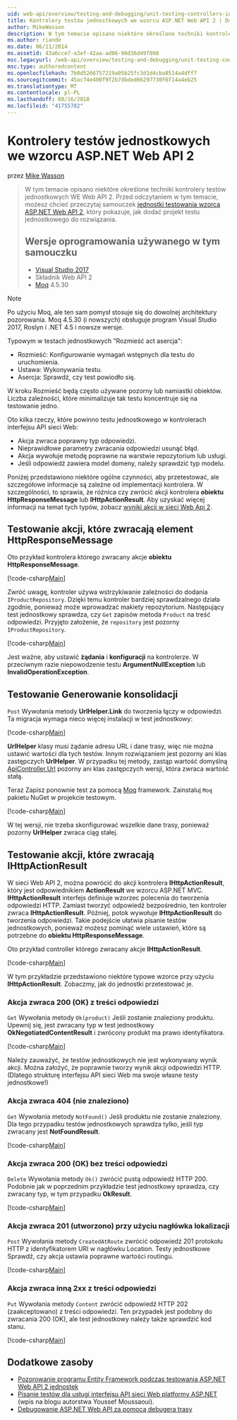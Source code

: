 ```yaml
---
uid: web-api/overview/testing-and-debugging/unit-testing-controllers-in-web-api
title: Kontrolery testów jednostkowych we wzorcu ASP.NET Web API 2 | Dokumentacja firmy Microsoft
author: MikeWasson
description: W tym temacie opisano niektóre określone techniki kontrolery testów jednostkowych WE Web API 2. Przed odczytaniem w tym temacie, możesz chcieć przeczytaj samouczek jednostki...
ms.author: riande
ms.date: 06/11/2014
ms.assetid: 43a6cce7-a3ef-42aa-ad06-90d36d49f098
msc.legacyurl: /web-api/overview/testing-and-debugging/unit-testing-controllers-in-web-api
msc.type: authoredcontent
ms.openlocfilehash: 7b0d5266757219a05b25fc3d1d4cba8514a4dff7
ms.sourcegitcommit: 45ac74e400f9f2b7dbded66297730f6f14a4eb25
ms.translationtype: MT
ms.contentlocale: pl-PL
ms.lasthandoff: 08/16/2018
ms.locfileid: "41755782"
---
```

<a name="unit-testing-controllers-in-aspnet-web-api-2"></a>Kontrolery testów jednostkowych we wzorcu ASP.NET Web API 2
====================
przez [Mike Wasson](https://github.com/MikeWasson)

> W tym temacie opisano niektóre określone techniki kontrolery testów jednostkowych WE Web API 2. Przed odczytaniem w tym temacie, możesz chcieć przeczytaj samouczek [jednostki testowania wzorca ASP.NET Web API 2](unit-testing-with-aspnet-web-api.md), który pokazuje, jak dodać projekt testu jednostkowego do rozwiązania.
> 
> ## <a name="software-versions-used-in-the-tutorial"></a>Wersje oprogramowania używanego w tym samouczku
> 
> - [Visual Studio 2017](https://www.visualstudio.com/vs/)
> - Składnik Web API 2
> - [Moq](https://github.com/Moq) 4.5.30

> [!NOTE]
> Po użyciu Moq, ale ten sam pomysł stosuje się do dowolnej architektury pozorowania. Moq 4.5.30 (i nowszych) obsługuje program Visual Studio 2017, Roslyn i .NET 4.5 i nowsze wersje.

Typowym w testach jednostkowych &quot;Rozmieść act asercja&quot;:

- Rozmieść: Konfigurowanie wymagań wstępnych dla testu do uruchomienia.
- Ustawa: Wykonywania testu.
- Asercja: Sprawdź, czy test powiodło się.

W kroku Rozmieść będą często używane pozorny lub namiastki obiektów. Liczba zależności, które minimalizuje tak testu koncentruje się na testowanie jedno.

Oto kilka rzeczy, które powinno testu jednostkowego w kontrolerach interfejsu API sieci Web:

- Akcja zwraca poprawny typ odpowiedzi.
- Nieprawidłowe parametry zwracania odpowiedzi usunąć błąd.
- Akcja wywołuje metodę poprawne na warstwie repozytorium lub usługi.
- Jeśli odpowiedź zawiera model domeny, należy sprawdzić typ modelu.

Poniżej przedstawiono niektóre ogólne czynności, aby przetestować, ale szczegółowe informacje są zależne od implementacji kontrolera. W szczególności, to sprawia, że różnica czy zwrócić akcji kontrolera **obiektu HttpResponseMessage** lub **IHttpActionResult**. Aby uzyskać więcej informacji na temat tych typów, zobacz [wyniki akcji w sieci Web Api 2](../getting-started-with-aspnet-web-api/action-results.md).

## <a name="testing-actions-that-return-httpresponsemessage"></a>Testowanie akcji, które zwracają element HttpResponseMessage

Oto przykład kontrolera którego zwracany akcje **obiektu HttpResponseMessage**.

[!code-csharp[Main](unit-testing-controllers-in-web-api/samples/sample1.cs)]

Zwróć uwagę, kontroler używa wstrzykiwanie zależności do dodania `IProductRepository`. Dzięki temu kontroler bardziej sprawdzalnego działa zgodnie, ponieważ może wprowadzać makiety repozytorium. Następujący test jednostkowy sprawdza, czy `Get` zapisów metoda `Product` na treść odpowiedzi. Przyjęto założenie, że `repository` jest pozorny `IProductRepository`.

[!code-csharp[Main](unit-testing-controllers-in-web-api/samples/sample2.cs)]

Jest ważne, aby ustawić **żądania** i **konfiguracji** na kontrolerze. W przeciwnym razie niepowodzenie testu **ArgumentNullException** lub **InvalidOperationException**.

## <a name="testing-link-generation"></a>Testowanie Generowanie konsolidacji

`Post` Wywołania metody **UrlHelper.Link** do tworzenia łączy w odpowiedzi. Ta migracja wymaga nieco więcej instalacji w test jednostkowy:

[!code-csharp[Main](unit-testing-controllers-in-web-api/samples/sample3.cs)]

**UrlHelper** klasy musi żądanie adresu URL i dane trasy, więc nie można ustawić wartości dla tych testów. Innym rozwiązaniem jest pozorny ani klas zastępczych **UrlHelper**. W przypadku tej metody, zastąp wartość domyślną [ApiController.Url](https://msdn.microsoft.com/library/system.web.http.apicontroller.url.aspx) pozorny ani klas zastępczych wersji, która zwraca wartość stałą.

Teraz Zapisz ponownie test za pomocą [Moq](https://github.com/Moq) framework. Zainstaluj `Moq` pakietu NuGet w projekcie testowym.

[!code-csharp[Main](unit-testing-controllers-in-web-api/samples/sample4.cs)]

W tej wersji, nie trzeba skonfigurować wszelkie dane trasy, ponieważ pozorny **UrlHelper** zwraca ciąg stałej.


## <a name="testing-actions-that-return-ihttpactionresult"></a>Testowanie akcji, które zwracają IHttpActionResult

W sieci Web API 2, można powrócić do akcji kontrolera **IHttpActionResult**, który jest odpowiednikiem **ActionResult** we wzorcu ASP.NET MVC. **IHttpActionResult** interfejs definiuje wzorzec polecenia do tworzenia odpowiedzi HTTP. Zamiast tworzyć odpowiedź bezpośrednio, ten kontroler zwraca **IHttpActionResult**. Później, potok wywołuje **IHttpActionResult** do tworzenia odpowiedzi. Takie podejście ułatwia pisanie testów jednostkowych, ponieważ możesz pominąć wiele ustawień, które są potrzebne do **obiektu HttpResponseMessage**.

Oto przykład controller którego zwracany akcje **IHttpActionResult**.

[!code-csharp[Main](unit-testing-controllers-in-web-api/samples/sample5.cs)]

W tym przykładzie przedstawiono niektóre typowe wzorce przy użyciu **IHttpActionResult**. Zobaczmy, jak do jednostki przetestować je.

### <a name="action-returns-200-ok-with-a-response-body"></a>Akcja zwraca 200 (OK) z treści odpowiedzi

`Get` Wywołania metody `Ok(product)` Jeśli zostanie znaleziony produktu. Upewnij się, jest zwracany typ w test jednostkowy **OkNegotiatedContentResult** i zwrócony produkt ma prawo identyfikatora.

[!code-csharp[Main](unit-testing-controllers-in-web-api/samples/sample6.cs)]

Należy zauważyć, że testów jednostkowych nie jest wykonywany wynik akcji. Można założyć, że poprawnie tworzy wynik akcji odpowiedzi HTTP. (Dlatego strukturę interfejsu API sieci Web ma swoje własne testy jednostkowe!)

### <a name="action-returns-404-not-found"></a>Akcja zwraca 404 (nie znaleziono)

`Get` Wywołania metody `NotFound()` Jeśli produktu nie zostanie znaleziony. Dla tego przypadku testów jednostkowych sprawdza tylko, jeśli typ zwracany jest **NotFoundResult**.

[!code-csharp[Main](unit-testing-controllers-in-web-api/samples/sample7.cs)]

### <a name="action-returns-200-ok-with-no-response-body"></a>Akcja zwraca 200 (OK) bez treści odpowiedzi

`Delete` Wywołania metody `Ok()` zwrócić pustą odpowiedź HTTP 200. Podobnie jak w poprzednim przykładzie test jednostkowy sprawdza, czy zwracany typ, w tym przypadku **OkResult**.

[!code-csharp[Main](unit-testing-controllers-in-web-api/samples/sample8.cs)]

### <a name="action-returns-201-created-with-a-location-header"></a>Akcja zwraca 201 (utworzono) przy użyciu nagłówka lokalizacji

`Post` Wywołania metody `CreatedAtRoute` zwrócić odpowiedź 201 protokołu HTTP z identyfikatorem URI w nagłówku Location. Testy jednostkowe Sprawdź, czy akcja ustawia poprawne wartości routingu.

[!code-csharp[Main](unit-testing-controllers-in-web-api/samples/sample9.cs)]

### <a name="action-returns-another-2xx-with-a-response-body"></a>Akcja zwraca inną 2xx z treści odpowiedzi

`Put` Wywołania metody `Content` zwrócić odpowiedź HTTP 202 (zaakceptowano) z treści odpowiedzi. Ten przypadek jest podobny do zwracania 200 (OK), ale test jednostkowy należy także sprawdzić kod stanu.

[!code-csharp[Main](unit-testing-controllers-in-web-api/samples/sample10.cs)]

## <a name="additional-resources"></a>Dodatkowe zasoby

- [Pozorowanie programu Entity Framework podczas testowania ASP.NET Web API 2 jednostek](mocking-entity-framework-when-unit-testing-aspnet-web-api-2.md)
- [Pisanie testów dla usługi interfejsu API sieci Web platformy ASP.NET](https://blogs.msdn.com/b/youssefm/archive/2013/01/28/writing-tests-for-an-asp-net-webapi-service.aspx) (wpis na blogu autorstwa Youssef Moussaoui).
- [Debugowanie ASP.NET Web API za pomocą debugera trasy](https://blogs.msdn.com/b/webdev/archive/2013/04/04/debugging-asp-net-web-api-with-route-debugger.aspx)

